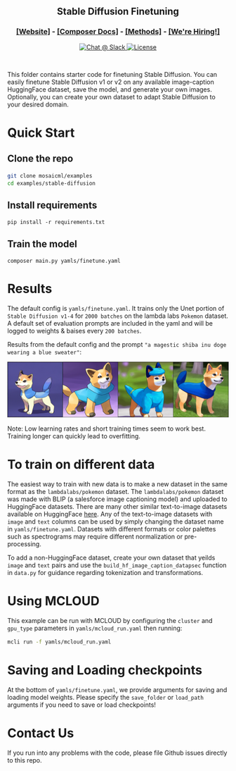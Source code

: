 

<h2><p align="center">Stable Diffusion Finetuning</p></h2>

<h3><p align='center'>
<a href="https://www.mosaicml.com">[Website]</a>
- <a href="https://docs.mosaicml.com/">[Composer Docs]</a>
- <a href="https://docs.mosaicml.com/en/stable/method_cards/methods_overview.html">[Methods]</a>
- <a href="https://www.mosaicml.com/team">[We're Hiring!]</a>
</p></h3>

<p align="center">
    <a href="https://join.slack.com/t/mosaicml-community/shared_invite/zt-w0tiddn9-WGTlRpfjcO9J5jyrMub1dg">
        <img alt="Chat @ Slack" src="https://img.shields.io/badge/slack-chat-2eb67d.svg?logo=slack">
    </a>
    <a href="https://github.com/mosaicml/examples/blob/main/LICENSE">
        <img alt="License" src="https://img.shields.io/badge/License-Apache%202.0-green.svg?logo=slack">
    </a>
</p>
<br />

This folder contains starter code for finetuning Stable Diffusion. You can easily finetune Stable Diffusion v1 or v2 on any available image-caption HuggingFace dataset, save the model, and generate your own images. Optionally, you can create your own dataset to adapt Stable Diffusion to your desired domain.


# Quick Start

## Clone the repo
```bash
git clone mosaicml/examples
cd examples/stable-diffusion
```
## Install requirements

```
pip install -r requirements.txt 
```
## Train the model
```
composer main.py yamls/finetune.yaml
```

# Results
The default config is `yamls/finetune.yaml`. It trains only the Unet portion of `Stable Diffusion v1-4` for `2000 batches` on the lambda labs `Pokemon` dataset. A default set of evaluation prompts are included in the yaml and will be logged to weights & baises every `200 batches`. 

Results from the default config and the prompt  `"a magestic shiba inu doge wearing a blue sweater"`:
<p align="center">
  <picture>
    <img alt="model outputs of a Shiba inu pokemon in a blue sweater" src="./assets/A_Magestic_Shiba_Inu_Doge_wearing_a_blue_sweater_2000_batches.png">
  </picture>
</p>

Note: Low learning rates and short training times seem to work best. Training longer can quickly lead to overfitting.


# To train on different data
The easiest way to train with new data is to make a new dataset in the same format as the `lambdalabs/pokemon` dataset. The `lambdalabs/pokemon` dataset was made with BLIP (a salesforce image captioning model) and uploaded to HuggingFace datasets. There are many other similar text-to-image datasets available on HuggingFace [here](https://huggingface.co/datasets?task_categories=task_categories:text-to-image). Any of the text-to-image datasets with `image` and `text` columns can be used by simply changing the dataset name in `yamls/finetune.yaml`. Datasets with different formats or color palettes such as spectrograms may require different normalization or pre-processing.

To add a non-HuggingFace dataset, create your own dataset that yeilds `image` and `text` pairs and use the `build_hf_image_caption_datapsec` function in `data.py` for guidance regarding tokenization and transformations. 

# Using MCLOUD
This example can be run with MCLOUD by configuring the `cluster` and `gpu_type` parameters in `yamls/mcloud_run.yaml` then running:

```bash
mcli run -f yamls/mcloud_run.yaml
```

# Saving and Loading checkpoints

At the bottom of `yamls/finetune.yaml`, we provide arguments for saving and loading model weights. Please specify the `save_folder` or `load_path` arguments if you need to save or load checkpoints!

# Contact Us
If you run into any problems with the code, please file Github issues directly to this repo.
